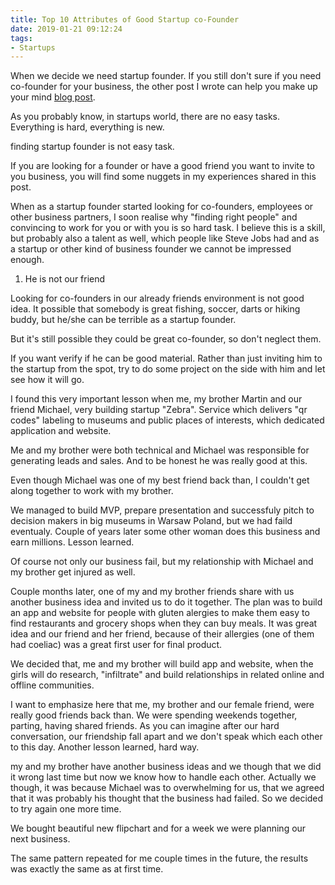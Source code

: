 ```yaml
---
title: Top 10 Attributes of Good Startup co-Founder
date: 2019-01-21 09:12:24
tags:
- Startups
---
```


When we decide we need startup founder. If you still don't sure if you need co-founder for your business, the other post I wrote can help you make up your mind [blog post](https://freedomsamurai.com).

As you probably know, in startups world, there are no easy tasks. Everything is hard, everything is new.

<!-- more -->

finding startup founder is not easy task.

If you are looking for a founder or have a good friend you want to invite to you business, you will find some nuggets in my experiences shared in this post.

When as a startup founder started looking for co-founders, employees or other business partners, I soon realise why "finding right people" and convincing to work for you or with you is so hard task. I believe this is a skill, but probably also a talent as well, which people like Steve Jobs had and as a startup or other kind of business founder we cannot be impressed enough.

1. He is not our friend

Looking for co-founders in our already friends environment is not good idea. It possible that somebody is great fishing, soccer, darts or hiking buddy, but he/she can be terrible as a startup founder.

But it's still possible they could be great co-founder, so don't neglect them.

If you want verify if he can be good material. Rather than just inviting him to the startup from the spot, try to do some project on the side with him and let see how it will go.

I found this very important lesson when me, my brother Martin and our friend Michael, very building startup "Zebra". Service which delivers "qr codes" labeling to museums and public places of interests, which dedicated application and website.

Me and my brother were both technical and Michael was responsible for generating leads and sales. And to be honest he was really good at this.

Even though Michael was one of my best friend back than, I couldn't get along together to work with my brother.

We managed to build MVP, prepare presentation and successfuly pitch to decision makers in big museums in Warsaw Poland, but we had faild eventualy. Couple of years later some other woman does this business and earn millions. Lesson learned.

Of course not only our business fail, but my relationship with Michael and my brother get injured as well.

Couple months later, one of my and my brother friends share with us another business idea and invited us to do it together. The plan was to build an app and website for people with gluten alergies to make them easy to find restaurants and grocery shops when they can buy meals. It was great idea and our friend and her friend, because of their allergies (one of them had coeliac) was a great first user for final product.

We decided that, me and my brother will build app and website, when the girls will do research, "infiltrate" and build relationships in related online and offline communities.

I want to emphasize here that me, my brother and our female friend, were really good friends back than. We were spending weekends together, parting, having shared friends. As you can imagine after our hard conversation, our friendship fall apart and we don't speak which each other to this day. Another lesson learned, hard way.

my and my brother have another business ideas and we though that we did it wrong last time but now we know how to handle each other. Actually we though, it was because Michael was to overwhelming for us, that we agreed that it was probably his thought that the business had failed. So we decided to try again one more time.

We bought beautiful new flipchart and for a week we were planning our next business.

The same pattern repeated for me couple times in the future, the results was exactly the same as at first time.